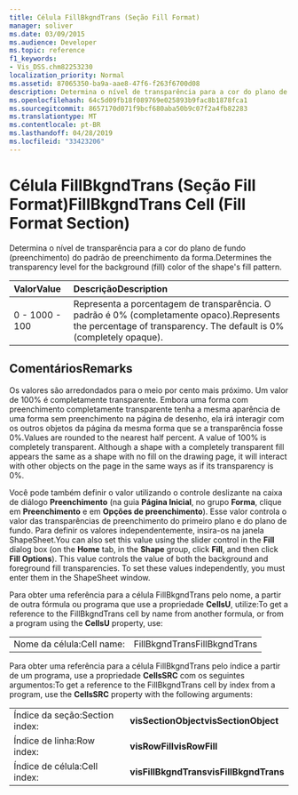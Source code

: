 ```yaml
---
title: Célula FillBkgndTrans (Seção Fill Format)
manager: soliver
ms.date: 03/09/2015
ms.audience: Developer
ms.topic: reference
f1_keywords:
- Vis_DSS.chm82253230
localization_priority: Normal
ms.assetid: 87065350-ba9a-aae8-47f6-f263f6700d08
description: Determina o nível de transparência para a cor do plano de fundo (preenchimento) do padrão de preenchimento da forma.
ms.openlocfilehash: 64c5d09fb18f089769e025893b9fac8b1878fca1
ms.sourcegitcommit: 8657170d071f9bcf680aba50b9c07f2a4fb82283
ms.translationtype: MT
ms.contentlocale: pt-BR
ms.lasthandoff: 04/28/2019
ms.locfileid: "33423206"
---
```

# <a name="fillbkgndtrans-cell-fill-format-section"></a><span data-ttu-id="8760b-103">Célula FillBkgndTrans (Seção Fill Format)</span><span class="sxs-lookup"><span data-stu-id="8760b-103">FillBkgndTrans Cell (Fill Format Section)</span></span>

<span data-ttu-id="8760b-104">Determina o nível de transparência para a cor do plano de fundo (preenchimento) do padrão de preenchimento da forma.</span><span class="sxs-lookup"><span data-stu-id="8760b-104">Determines the transparency level for the background (fill) color of the shape's fill pattern.</span></span>
  
|<span data-ttu-id="8760b-105">**Valor**</span><span class="sxs-lookup"><span data-stu-id="8760b-105">**Value**</span></span>|<span data-ttu-id="8760b-106">**Descrição**</span><span class="sxs-lookup"><span data-stu-id="8760b-106">**Description**</span></span>|
|:-----|:-----|
|<span data-ttu-id="8760b-107">0 - 100</span><span class="sxs-lookup"><span data-stu-id="8760b-107">0 - 100</span></span>  <br/> |<span data-ttu-id="8760b-p101">Representa a porcentagem de transparência. O padrão é 0% (completamente opaco).</span><span class="sxs-lookup"><span data-stu-id="8760b-p101">Represents the percentage of transparency. The default is 0% (completely opaque).</span></span>  <br/> |
   
## <a name="remarks"></a><span data-ttu-id="8760b-110">Comentários</span><span class="sxs-lookup"><span data-stu-id="8760b-110">Remarks</span></span>

<span data-ttu-id="8760b-p102">Os valores são arredondados para o meio por cento mais próximo. Um valor de 100% é completamente transparente. Embora uma forma com preenchimento completamente transparente tenha a mesma aparência de uma forma sem preenchimento na página de desenho, ela irá interagir com os outros objetos da página da mesma forma que se a transparência fosse 0%.</span><span class="sxs-lookup"><span data-stu-id="8760b-p102">Values are rounded to the nearest half percent. A value of 100% is completely transparent. Although a shape with a completely transparent fill appears the same as a shape with no fill on the drawing page, it will interact with other objects on the page in the same ways as if its transparency is 0%.</span></span>
  
<span data-ttu-id="8760b-p103">Você pode também definir o valor utilizando o controle deslizante na caixa de diálogo **Preenchimento** (na guia **Página Inicial**, no grupo **Forma**, clique em **Preenchimento** e em **Opções de preenchimento**). Esse valor controla o valor das transparências de preenchimento do primeiro plano e do plano de fundo. Para definir os valores independentemente, insira-os na janela ShapeSheet.</span><span class="sxs-lookup"><span data-stu-id="8760b-p103">You can also set this value using the slider control in the **Fill** dialog box (on the **Home** tab, in the **Shape** group, click **Fill**, and then click **Fill Options**). This value controls the value of both the background and foreground fill transparencies. To set these values independently, you must enter them in the ShapeSheet window.</span></span>
  
<span data-ttu-id="8760b-117">Para obter uma referência para a célula FillBkgndTrans pelo nome, a partir de outra fórmula ou programa que use a propriedade **CellsU**, utilize:</span><span class="sxs-lookup"><span data-stu-id="8760b-117">To get a reference to the FillBkgndTrans cell by name from another formula, or from a program using the **CellsU** property, use:</span></span> 
  
|||
|:-----|:-----|
|<span data-ttu-id="8760b-118">Nome da célula:</span><span class="sxs-lookup"><span data-stu-id="8760b-118">Cell name:</span></span>  <br/> |<span data-ttu-id="8760b-119">FillBkgndTrans</span><span class="sxs-lookup"><span data-stu-id="8760b-119">FillBkgndTrans</span></span>  <br/> |
   
<span data-ttu-id="8760b-120">Para obter uma referência para a célula FillBkgndTrans pelo índice a partir de um programa, use a propriedade **CellsSRC** com os seguintes argumentos:</span><span class="sxs-lookup"><span data-stu-id="8760b-120">To get a reference to the FillBkgndTrans cell by index from a program, use the **CellsSRC** property with the following arguments:</span></span> 
  
|||
|:-----|:-----|
|<span data-ttu-id="8760b-121">Índice da seção:</span><span class="sxs-lookup"><span data-stu-id="8760b-121">Section index:</span></span>  <br/> |<span data-ttu-id="8760b-122">**visSectionObject**</span><span class="sxs-lookup"><span data-stu-id="8760b-122">**visSectionObject**</span></span> <br/> |
|<span data-ttu-id="8760b-123">Índice de linha:</span><span class="sxs-lookup"><span data-stu-id="8760b-123">Row index:</span></span>  <br/> |<span data-ttu-id="8760b-124">**visRowFill**</span><span class="sxs-lookup"><span data-stu-id="8760b-124">**visRowFill**</span></span> <br/> |
|<span data-ttu-id="8760b-125">Índice de célula:</span><span class="sxs-lookup"><span data-stu-id="8760b-125">Cell index:</span></span>  <br/> |<span data-ttu-id="8760b-126">**visFillBkgndTrans**</span><span class="sxs-lookup"><span data-stu-id="8760b-126">**visFillBkgndTrans**</span></span> <br/> |
   

